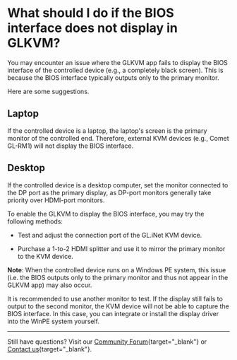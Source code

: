 # What should I do if the BIOS interface does not display in GLKVM?

You may encounter an issue where the GLKVM app fails to display the BIOS interface of the controlled device (e.g., a completely black screen). This is because the BIOS interface typically outputs only to the primary monitor.

Here are some suggestions.

## Laptop

If the controlled device is a laptop, the laptop's screen is the primary monitor of the controlled end. Therefore, external KVM devices (e.g., Comet GL-RM1) will not display the BIOS interface.

## Desktop

If the controlled device is a desktop computer, set the monitor connected to the DP port as the primary display, as DP-port monitors generally take priority over HDMI-port monitors.

To enable the GLKVM to display the BIOS interface, you may try the following methods:
    
- Test and adjust the connection port of the GL.iNet KVM device.
    
- Purchase a 1-to-2 HDMI splitter and use it to mirror the primary monitor to the KVM device.

**Note**: When the controlled device runs on a Windows PE system, this issue (i.e. the BIOS outputs only to the primary monitor and thus not appear in the GLKVM app) may also occur. 

It is recommended to use another monitor to test. If the display still fails to output to the second monitor, the KVM device will not be able to capture the BIOS interface. In this case, you can integrate or install the display driver into the WinPE system yourself.

---

Still have questions? Visit our [Community Forum](https://forum.gl-inet.com){target="_blank"} or [Contact us](https://www.gl-inet.com/contacts/){target="_blank"}.